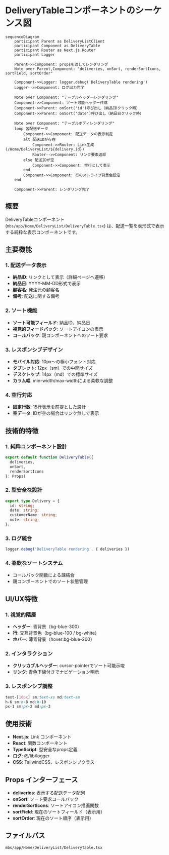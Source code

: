 # DeliveryTableコンポーネントのシーケンス図

```mermaid
sequenceDiagram
    participant Parent as DeliveryListClient
    participant Component as DeliveryTable
    participant Router as Next.js Router
    participant Logger

    Parent->>Component: propsを渡してレンダリング
    Note over Parent,Component: "deliveries, onSort, renderSortIcons, sortField, sortOrder"

    Component->>Logger: logger.debug('DeliveryTable rendering')
    Logger-->>Component: ログ出力完了

    Note over Component: "テーブルヘッダーレンダリング"
    Component->>Component: ソート可能ヘッダー作成
    Component->>Parent: onSort('id')呼び出し（納品IDクリック時）
    Component->>Parent: onSort('date')呼び出し（納品日クリック時）

    Note over Component: "テーブルボディレンダリング"
    loop 各配送データ
        Component->>Component: 配送データの表示判定
        alt 配送IDが存在
            Component->>Router: Link生成 (/Home/DeliveryList/${delivery.id})
            Router-->>Component: リンク要素返却
        else 配送IDが空
            Component->>Component: 空行として表示
        end
        Component->>Component: 行のストライプ背景色設定
    end

    Component->>Parent: レンダリング完了
```

## 概要

DeliveryTableコンポーネント (`mbs/app/Home/DeliveryList/DeliveryTable.tsx`) は、配送一覧を表形式で表示する純粋な表示コンポーネントです。

## 主要機能

### 1. 配送データ表示
- **納品ID**: リンクとして表示（詳細ページへ遷移）
- **納品日**: YYYY-MM-DD形式で表示
- **顧客名**: 発注元の顧客名
- **備考**: 配送に関する備考

### 2. ソート機能
- **ソート可能フィールド**: 納品ID、納品日
- **視覚的フィードバック**: ソートアイコンの表示
- **コールバック**: 親コンポーネントへのソート要求

### 3. レスポンシブデザイン
- **モバイル対応**: 10px〜の極小フォント対応
- **タブレット**: 12px（sm）での中間サイズ
- **デスクトップ**: 14px（md）での標準サイズ
- **カラム幅**: min-width/max-widthによる柔軟な調整

### 4. 空行対応
- **固定行数**: 15行表示を前提とした設計
- **空データ**: IDが空の場合はリンク無しで表示

## 技術的特徴

### 1. 純粋コンポーネント設計
```typescript
export default function DeliveryTable({ 
  deliveries, 
  onSort, 
  renderSortIcons 
}: Props)
```

### 2. 型安全な設計
```typescript
export type Delivery = {
  id: string;
  date: string;
  customerName: string;
  note: string;
};
```

### 3. ログ統合
```typescript
logger.debug('DeliveryTable rendering', { deliveries })
```

### 4. 柔軟なソートシステム
- コールバック関数による疎結合
- 親コンポーネントでのソート状態管理

## UI/UX特徴

### 1. 視覚的階層
- **ヘッダー**: 青背景（bg-blue-300）
- **行**: 交互背景色（bg-blue-100 / bg-white）
- **ホバー**: 薄青背景（hover:bg-blue-200）

### 2. インタラクション
- **クリッカブルヘッダー**: cursor-pointerでソート可能示唆
- **リンク**: 青色下線付きでナビゲーション明示

### 3. レスポンシブ調整
```css
text-[10px] sm:text-xs md:text-sm
h-6 sm:h-8 md:h-10
px-1 sm:px-2 md:px-3
```

## 使用技術

- **Next.js**: Link コンポーネント
- **React**: 関数コンポーネント
- **TypeScript**: 型安全なprops定義
- **ログ**: @/lib/logger
- **CSS**: TailwindCSS、レスポンシブクラス

## Props インターフェース

- **deliveries**: 表示する配送データ配列
- **onSort**: ソート要求コールバック
- **renderSortIcons**: ソートアイコン描画関数
- **sortField**: 現在のソートフィールド（表示用）
- **sortOrder**: 現在のソート順序（表示用）

## ファイルパス
`mbs/app/Home/DeliveryList/DeliveryTable.tsx`